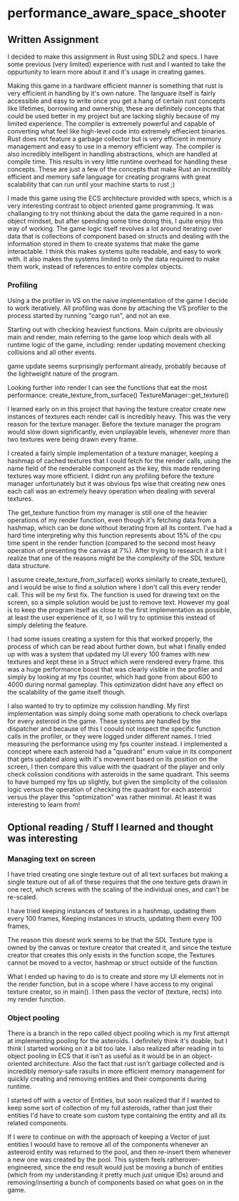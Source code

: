 # performance_aware_space_shooter

## Written Assignment

I decided to make this assignment in Rust using SDL2 and specs. I have some previous (very limited) experience with rust
and I wanted to take the oppurtunity to learn more about it and it's usage in creating games.

Making this game in a hardware efficient manner is something that rust is very efficient in handling by it's own nature.
The languare itself is fairly accessible and easy to write once you get a hang of certain rust concepts like lifetimes,
borrowing and ownership, these are definitely concepts that could be used better in my project but are lacking slighly because
of my limited experience. The compiler is extremely powerful and capable of converting what feel like high-level code
into extremely effiecient binaries. Rust does not feature a garbage collector but is very efficient in memory management
and easy to use in a memory efficient way. The compiler is also incredibly intelligent in handling abstractions, which are
handled at compile time. This results in very little runtime overhead for handling these concepts. These are just a few
of the concepts that make Rust an incredibly efficient and memory safe language for creating programs with great scalability
that can run until your machine starts to rust ;)

I made this game using the ECS architecture provided with specs, which is a very interesting contrast to object oriented
game programming. It was challanging to try not thinking about the data the game required in a non-object mindset, but after
spending some time doing this, I quite enjoy this way of working. The game logic itself revolves a lot around iterating 
over data that is collections of component based on structs and dealing with the information stored in them to create systems
that make the game interactable. I think this makes systems quite readable, and easy to work with. It also makes the systems 
limited to only the data required to make them work, instead of references to entire complex objects.

### Profiling

Using a the profiler in VS on the naive implementation of the game I decide to work iteratively. All profiling was done by
attaching the VS profiler to the process started by running "cargo run", and not an exe.

Starting out with checking heaviest functions. Main culprits are obviously main and render,
main referring to the game loop which deals with all runtime logic of the game, including:
render
updating movement
checking collisions and all other events.

game update seems surprisingly performant already, probably because of the lightweight nature of the program.

Looking further into render I can see the functions that eat the most performance:
create_texture_from_surface()
TextureManager::get_texture()

I learned early on in this project that having the texture creator create new instances of textures each render
call is incredibly heavy. This was the very reason for the texture manager. Before the texture manager the program
would slow down significantly, even unplayable levels, whenever more than two textures were being drawn every frame.

I created a fairly simple implementation of a texture manager, keeping a hashmap of cached textures that I could fetch for the
render calls, using the name field of the renderable component as the key, this made rendering textures way more efficient.
I didnt run any profiling before the texture manager unfortunately but it was obvious fps wise that creating new ones each call
was an extremely heavy operation when dealing with several textures.

The get_texture function from my manager is still one of the heavier operations of my render function, even though it's fetching
data from a hashmap, which can be done without iterating from all its content. I've had a hard time interpreting why this function
represents about 15% of the cpu time spent in the render function (compared to the second most heavy operation of presenting the canvas at 7%).
After trying to research it a bit I realize that one of the reasons might be the complexity of the SDL texture data structure.

I assume create_texture_from_surface() works similarly to create_texture(), and I would be wise to find a solution
where I don't call this every render call. This will be my first fix. The function is used for drawing text on
the screen, so a simple solution would be just to remove text. However my goal is to keep the program itself as
close to the first implementation as possible, at least the user experience of it, so I will try to optimise this
instead of simply deleting the feature.

I had some issues creating a system for this that worked properly, the process of which can be read about further down, but what I finally
ended up with was a system that updated my UI every 100 frames with new textures and kept these in a Struct which were rendered every frame.
this was a huge performance boost that was clearly visible in the profiler and simply by looking at my fps counter, which had gone from about
600 to 4000 during normal gameplay. This optimization didnt have any effect on the scalability of the game itself though.

I also wanted to try to optimize my colission handling. My first implementation was simply doing some math operations to check overlaps
for every asteroid in the game. These systems are handled by the dispatcher and because of this I coould not inspect the specific
function calls in the profiler, or they were logged under different names. I tried measuring the performance using my fps counter instead.
I implemented a concept where each asteroid had a "quadrant" enum value in its component that gets updated along with it's movement
based on its position on the screen, I then compare this value with the quadrant of the player and only check colission conditions with asteroids
in the same quadrant. This seems to have bumped my fps up slightly, but given the simplicity of the colission logic versus the operation of checking
the quadrant for each asteroid versus the player this "optimization" was rather minimal. At least it was interesting to learn from!

## Optional reading / Stuff I learned and thought was interesting

### Managing text on screen

I have tried creating one single texture out of all text surfaces but making a single texture out of all of these requires
that the one texture gets drawn in one rect, which screws with the scaling of the individual ones, and can't be re-scaled.

I have tried keeping instances of textures in a hashmap, updating them every 100 frames,
Keeping instances in structs, updating them every 100 frames,

The reason this doesnt work seems to be that the SDL Texture type is owned by the canvas or texture creator that
created it, and since the texture creator that creates this only exists in the function scope, the Textures cannot be
moved to a vector, hashmap or struct outside of the function. 

What I ended up having to do is to create and store my UI elements not in the render function, but in a scope where
I have access to my original texture creator, so in main(). I then pass the vector of (texture, rects) into my 
render function.

### Object pooling

There is a branch in the repo called object pooling which is my first attempt at implementing pooling for the asteroids. 
I definitely think it's doable, but I think I started working on it a bit too late. I also realized after reading in to 
object pooling in ECS that it isn't as useful as it would be in an object-oriented architecture. Also the fact that 
rust isn't garbage collected and is incredibly memory-safe rasults in more efficient memory management for quickly
creating and removing entities and their components during runtime.

I started off with a vector of Entities, but soon realized that if I wanted to keep some sort of collection of my full 
asteroids, rather than just their entities I'd have to create som custom type containing the entity and all its related 
components.

If I were to continue on with the approach of keeping a Vector of just entities I woould have to remove all of the components
whenever an asteeroid entity was returned to the pool, and then re-insert them whenever a new one was created by the pool. 
This system feels ratherover-engineered, since the end result would just be moving a bunch of entities (which from my understanding it pretty much just unique IDs) around and removing/inserting
a bunch of components based on what goes on in the game.


